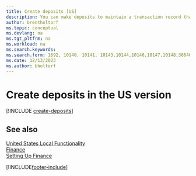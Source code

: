 ```yaml
---
title: Create deposits [US]
description: You can make deposits to maintain a transaction record that contains information that can be applied to outstanding invoices and credit memos in the US version.
author: brentholtorf
ms.topic: conceptual
ms.devlang: na
ms.tgt_pltfrm: na
ms.workload: na
ms.search.keywords:
ms.search.form: 1692, 10140, 10141, 10143,10144,10146,10147,10148,36646
ms.date: 12/13/2023
ms.author: bholtorf
---
```

# Create deposits in the US version

[!INCLUDE [create-deposits](../includes/CAMXUS/create-deposits.md)]

## See also

[United States Local Functionality](united-states-local-functionality.md)  
[Finance](../../finance.md)  
[Setting Up Finance](../../finance.md)  


[!INCLUDE[footer-include](../../includes/footer-banner.md)]